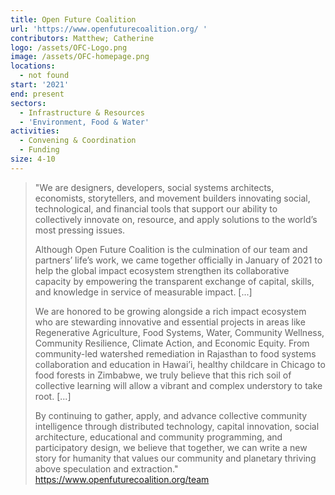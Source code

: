 ```yaml
---
title: Open Future Coalition
url: 'https://www.openfuturecoalition.org/ '
contributors: Matthew; Catherine
logo: /assets/OFC-Logo.png
image: /assets/OFC-homepage.png
locations:
  - not found
start: '2021'
end: present
sectors:
  - Infrastructure & Resources
  - 'Environment, Food & Water'
activities:
  - Convening & Coordination
  - Funding
size: 4-10
---
```

> "We are designers, developers, social systems architects, economists, storytellers, and movement builders innovating social, technological, and financial tools that support our ability to collectively innovate on, resource, and apply solutions to the world’s most pressing issues. 
> 
> Although Open Future Coalition is the culmination of our team and partners’ life’s work, we came together officially in January of 2021 to help the global impact ecosystem strengthen its collaborative capacity by empowering the transparent exchange of capital, skills, and knowledge in service of measurable impact.  [...]
> 
> We are honored to be growing alongside a rich impact ecosystem who are stewarding innovative and essential projects in areas like Regenerative Agriculture, Food Systems, Water, Community Wellness, Community Resilience, Climate Action, and Economic Equity. From community-led watershed remediation in Rajasthan to food systems collaboration and education in Hawai’i, healthy childcare in Chicago to food forests in Zimbabwe, we truly believe that this rich soil of collective learning will allow a vibrant and complex understory to take root. [...]
> 
> By continuing to gather, apply, and advance collective community intelligence through distributed technology, capital innovation, social architecture, educational and community programming, and participatory design, we believe that together, we can write a new story for humanity that values our community and planetary thriving above speculation and extraction."
> https://www.openfuturecoalition.org/team 
